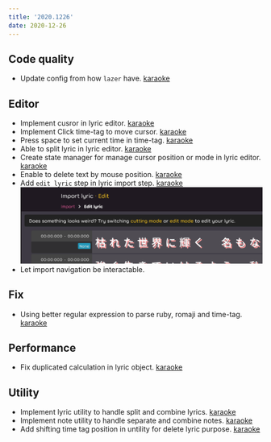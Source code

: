 ```yaml
---
title: '2020.1226'
date: 2020-12-26
---
```


## Code quality
- Update config from how `lazer` have. [karaoke](#314@andy840119)

## Editor
- Implement cusror in lyric editor. [karaoke](#299@andy840119)
- Implement Click time-tag to move cursor. [karaoke](#302@andy840119)
- Press space to set current time in time-tag. [karaoke](#304@andy840119)
- Able to split lyric in lyric editor. [karaoke](#312@andy840119)
- Create state manager for manage cursor position or mode in lyric editor. [karaoke](#316@andy840119)
- Enable to delete text by mouse position. [karaoke](#326@andy840119)
- Add `edit lyric` step in lyric import step. [karaoke](#327@andy840119)
![](res/navigation-after.png)
- Let import navigation be interactable.

## Fix
- Using better regular expression to parse ruby, romaji and time-tag. [karaoke](#305@andy840119)

## Performance
- Fix duplicated calculation in lyric object. [karaoke](#310@andy840119)

## Utility
- Implement lyric utility to handle split and combine lyrics. [karaoke](#308@andy840119)
- Implement note utility to handle separate and combine notes. [karaoke](#313@andy840119)
- Add shifting time tag position in untility for delete lyric purpose. [karaoke](#330@andy840119)